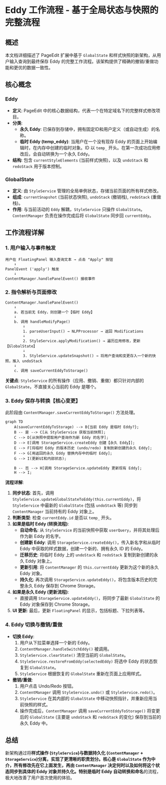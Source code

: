 # Eddy 工作流程 - 基于全局状态与快照的完整流程

## 概述

本文档详细描述了 PageEdit 扩展中基于 `GlobalState` 和样式快照的新架构，从用户输入查询到最终保存 Eddy 的完整工作流程。该架构提供了精确的撤销/重做功能和更优的数据一致性。

## 核心概念

### Eddy
- **定义**: PageEdit 中的核心数据结构，代表一个在特定域名下的完整样式修改项目。
- **分类**:
  - **永久 Eddy**: 已保存到存储中，拥有固定ID和用户定义（或自动生成）的名称。
  - **临时 Eddy (temp_eddy)**: 当用户在一个没有现存 Eddy 的页面上开始编辑时，在内存中创建的临时对象。ID 以 `temp_` 开头。在第一次成功应用修改后，会自动转换为一个永久 Eddy。
- **结构**: 包含 `currentStyleElements` (当前样式快照)，以及 `undoStack` 和 `redoStack` 用于版本控制。

### GlobalState
- **定义**: 由 `StyleService` 管理的全局单例状态，存储当前页面的所有样式修改。
- **组成**: `currentSnapshot` (当前状态快照), `undoStack` (撤销栈), `redoStack` (重做栈)。
- **作用**: 与当前活动的 `Eddy` 解耦，`StyleService` 只操作 `GlobalState`。`ContentManager` 负责在操作完成后将 `GlobalState` 同步回 `currentEddy`。

## 工作流程详解

### 1. 用户输入与事件触发
```
用户在 FloatingPanel 输入查询文本 → 点击 "Apply" 按钮
    ↓
PanelEvent ('apply') 触发
    ↓
ContentManager.handlePanelEvent() 接收事件
```

### 2. 指令解析与页面修改
```
ContentManager.handlePanelEvent()
    ↓
    a. 若当前无 Eddy，则创建一个【临时 Eddy】
    ↓
    b. 调用 handleModifyPage()
        ↓
        1. parseUserInput() → NLPProcessor → 返回 Modifications
        ↓
        2. StyleService.applyModification() → 遍历应用修改，更新【GlobalState】
        ↓
        3. StyleService.updateSnapshot() → 将用户查询和变更存入一个新的快照，推入 undoStack
    ↓
    c. 调用 saveCurrentEddyToStorage()
```
**关键点**: `StyleService` 的所有操作（应用、撤销、重做）都只针对内部的 `GlobalState`，不直接关心当前的 Eddy 是哪个。

### 3. Eddy 保存与转换【核心变更】
此阶段由 `ContentManager.saveCurrentEddyToStorage()` 方法处理。

```mermaid
graph TD
    A(saveCurrentEddyToStorage) --> B{当前 Eddy 是临时 Eddy?};
    B -- 是 --> C[从 StyleService 获取当前快照];
    C --> D[从快照中提取用户查询作为新 Eddy 的名字];
    D --> E[调用 StorageService.createEddy 创建【永久 Eddy】];
    E --> F[将临时 Eddy 的版本历史 (undo/redo) 复制到新创建的永久 Eddy];
    F --> G[用返回的永久 Eddy 替换内存中的临时 Eddy];
    G --> I(更新UI和内部状态);
    
    B -- 否 --> H[调用 StorageService.updateEddy 更新现有 Eddy];
    H --> I;
```

**流程详解**:
1.  **同步状态**: 首先，调用 `StyleService.updateGlobalStateToEddy(this.currentEddy)`，将 `StyleService` 中最新的 `GlobalState` (包括 `undoStack` 等) 同步到 `ContentManager` 当前持有的 Eddy 对象上。
2.  **判断类型**: 检查 `currentEddy.id` 是否以 `temp_` 开头。
3.  **如果是临时 Eddy (转换流程)**:
    - **自动命名**: 从 `StyleService` 的当前快照中获取 `userQuery`，并将其处理后作为新 Eddy 的名字。
    - **创建新 Eddy**: 调用 `StorageService.createEddy()`，传入新名字和从临时 Eddy 中获取的样式数据，创建一个新的、拥有永久 ID 的 Eddy。
    - **迁移历史**: 将临时 Eddy 上的 `undoStack` 和 `redoStack` 复制到新创建的永久 Eddy 对象上。
    - **更新引用**: 将 `ContentManager` 的 `this.currentEddy` 更新为这个新的永久 Eddy 对象。
    - **持久化**: 再次调用 `StorageService.updateEddy()`，将包含版本历史的完整永久 Eddy 保存到 Chrome Storage。
4.  **如果是永久 Eddy (更新流程)**:
    - 直接调用 `StorageService.updateEddy()`，将同步了最新 `GlobalState` 的 Eddy 对象保存到 Chrome Storage。
5.  **UI 更新**: 最后，更新 `FloatingPanel` 的显示，包括标题、下拉列表等。

### 4. Eddy 切换与撤销/重做

- **切换 Eddy**:
  1. 用户从下拉菜单选择一个新的 Eddy。
  2. `ContentManager.handleSwitchEddy()` 被调用。
  3. `StyleService.clearState()` 清空当前的 `GlobalState`。
  4. `StyleService.restoreFromEddy(selectedEddy)` 将选中 Eddy 的状态恢复到 `GlobalState`。
  5. `StyleService` 根据恢复的 `GlobalState` 重新在页面上应用样式。
- **撤销/重做**:
  1. 用户点击 Undo/Redo 按钮。
  2. `ContentManager` 调用 `StyleService.undo()` 或 `StyleService.redo()`。
  3. `StyleService` 在其内部的 `GlobalState` 中移动快照指针，并重新应用当前快照的样式。
  4. 操作完成后，`ContentManager` 调用 `saveCurrentEddyToStorage()` 将变更后的 `GlobalState` (主要是 `undoStack` 和 `redoStack` 的变化) 保存到当前的永久 Eddy 中。

## 总结
新架构通过将**样式操作 (`StyleService`)**与**数据持久化 (`ContentManager` + `StorageService`)**分离，实现了更清晰的职责划分。核心是 `GlobalState` 作为中介，所有修改先在它上面发生，再由 `ContentManager` 决定何时以及如何将这个状态同步到具体的 Eddy 对象并持久化。特别是**临时 Eddy 自动转换和命名**的流程，极大地改善了用户首次使用的体验。 